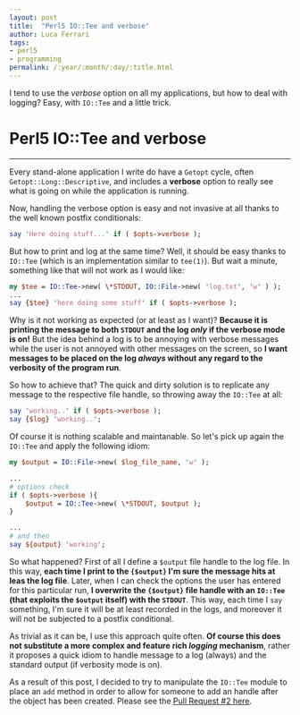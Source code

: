 ```yaml
---
layout: post
title:  "Perl5 IO::Tee and verbose"
author: Luca Ferrari
tags:
- perl5
- programming
permalink: /:year/:month/:day/:title.html
---
```

I tend to use the *verbose* option on all my applications, but how to deal with logging? Easy, with `IO::Tee` and a little trick.

# Perl5 IO::Tee and verbose
-----

Every stand-alone application I write do have a `Getopt` cycle, often `Getopt::Long::Descriptive`, and includes a **verbose** option to really see what is going on while the application is running.

Now, handling the verbose option is easy and not invasive at all thanks to the well known postfix conditionals:

```perl
say 'Here doing stuff...' if ( $opts->verbose );
```

But how to print and log at the same time? Well, it should be easy thanks to `IO::Tee` (which is an implementation similar to `tee(1)`).
But wait a minute, something like that will not work as I would like:

```perl
my $tee = IO::Tee->new( \*STDOUT, IO::File->new( 'log.txt', 'w' ) );
...
say {$tee} 'here doing some stuff' if ( $opts->verbose );
```

Why is it not working as expected (or at least as I want)? **Because it is printing the message to both `STDOUT` and the log *only* if the verbose mode is on!**
But the idea behind a log is to be annoying with verbose messages while the user is not annoyed with other messages on the screen, so **I want messages to be placed on the log *always* without any regard to the verbosity of the program run**.

So how to achieve that? The quick and dirty solution is to replicate any message to the respective file handle, so throwing away the `IO::Tee` at all:

```perl
say 'working..' if ( $opts->verbose );
say {$log} 'working..';
```

Of course it is nothing scalable and maintanable.
So let's pick up again the `IO::Tee` and apply the following idiom:

```perl
my $output = IO::File->new( $log_file_name, 'w' );

...
# options check
if ( $opts->verbose ){
    $output = IO::Tee->new( \*STDOUT, $output );
}

...
# and then
say ${output} 'working';
```

So what happened?
First of all I define a `$output` file handle to the log file. In this way, **each time I print to the `{$output}` I'm sure the message hits at leas the log file**.
Later, when I can check the options the user has entered for this particular run, **I overwrite the `{$output}` file handle with an `IO::Tee` (that exploits the `$output` itself) with the `STDOUT`**. This way, each time I `say` something, I'm sure it will be at least recorded in the logs, and moreover it will not be subjected to a postfix conditional.

As trivial as it can be, I use this approach quite often.
**Of course this does not substitute a more complex and feature rich *logging* mechanism**, rather it proposes a quick idiom to handle message to a log (always) and the standard output (if verbosity mode is on).


As a result of this post, I decided to try to manipulate the `IO::Tee` module to place an `add` method in order to allow for someone to add an handle after the object has been created. Please see the [Pull Request #2 here](https://github.com/neilb/IO-Tee/pull/2).
